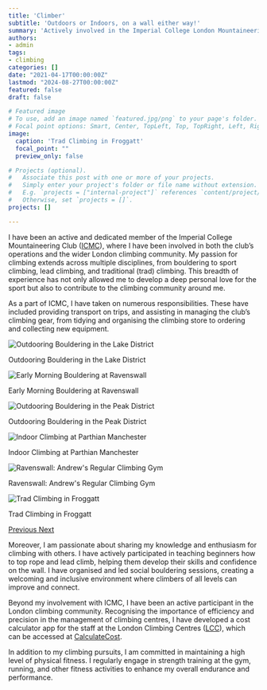 ```yaml
---
title: 'Climber'
subtitle: 'Outdoors or Indoors, on a wall either way!'
summary: 'Actively involved in the Imperial College London Mountaineering Society and the wider London Climbing Community'
authors:
- admin
tags:
- climbing
categories: []
date: "2021-04-17T00:00:00Z"
lastmod: "2024-08-27T00:00:00Z"
featured: false
draft: false

# Featured image
# To use, add an image named `featured.jpg/png` to your page's folder.
# Focal point options: Smart, Center, TopLeft, Top, TopRight, Left, Right, BottomLeft, Bottom, BottomRight
image:
  caption: 'Trad Climbing in Froggatt'
  focal_point: ""
  preview_only: false

# Projects (optional).
#   Associate this post with one or more of your projects.
#   Simply enter your project's folder or file name without extension.
#   E.g. `projects = ["internal-project"]` references `content/project/deep-learning/index.md`.
#   Otherwise, set `projects = []`.
projects: []

---
```


I have been an active and dedicated member of the Imperial College Mountaineering Club ([ICMC](https://icmountaineering.co.uk/)), where I have been involved in both the club’s operations and the wider London climbing community. My passion for climbing extends across multiple disciplines, from bouldering to sport climbing, lead climbing, and traditional (trad) climbing. This breadth of experience has not only allowed me to develop a deep personal love for the sport but also to contribute to the climbing community around me.

As a part of ICMC, I have taken on numerous responsibilities. These have included providing transport on trips, and assisting in managing the club’s climbing gear, from tidying and organising the climbing store to ordering and collecting new equipment.

<div id="climbingCarousel" class="carousel slide" data-ride="carousel">
  <div class="carousel-inner">
    <div class="carousel-item active">
      <img src="gallery/IMG1.jpg" class="d-block w-100" alt="Outdooring Bouldering in the Lake District">
      <div class="carousel-caption d-none d-md-block">
        <p>Outdooring Bouldering in the Lake District</p>
      </div>
    </div>
    <div class="carousel-item">
      <img src="gallery/IMG2.jpg" class="d-block w-100" alt="Early Morning Bouldering at Ravenswall">
      <div class="carousel-caption d-none d-md-block">
        <p>Early Morning Bouldering at Ravenswall</p>
      </div>
    </div>
    <div class="carousel-item">
      <img src="gallery/IMG3.jpg" class="d-block w-100" alt="Outdooring Bouldering in the Peak District">
      <div class="carousel-caption d-none d-md-block">
        <p>Outdooring Bouldering in the Peak District</p>
      </div>
    </div>
    <div class="carousel-item">
      <img src="gallery/IMG4.jpg" class="d-block w-100" alt="Indoor Climbing at Parthian Manchester">
      <div class="carousel-caption d-none d-md-block">
        <p>Indoor Climbing at Parthian Manchester</p>
      </div>
    </div>
    <div class="carousel-item">
      <img src="gallery/IMG5.jpg" class="d-block w-100" alt="Ravenswall: Andrew's Regular Climbing Gym">
      <div class="carousel-caption d-none d-md-block">
        <p>Ravenswall: Andrew's Regular Climbing Gym</p>
      </div>
    </div>
    <div class="carousel-item">
      <img src="gallery/IMG6.jpg" class="d-block w-100" alt="Trad Climbing in Froggatt">
      <div class="carousel-caption d-none d-md-block">
        <p>Trad Climbing in Froggatt</p>
      </div>
    </div>
  </div>
  <a class="carousel-control-prev" href="#climbingCarousel" role="button" data-slide="prev">
    <span class="carousel-control-prev-icon" aria-hidden="true"></span>
    <span class="sr-only">Previous</span>
  </a>
  <a class="carousel-control-next" href="#climbingCarousel" role="button" data-slide="next">
    <span class="carousel-control-next-icon" aria-hidden="true"></span>
    <span class="sr-only">Next</span>
  </a>
</div>

Moreover, I am passionate about sharing my knowledge and enthusiasm for climbing with others. I have actively participated in teaching beginners how to top rope and lead climb, helping them develop their skills and confidence on the wall. I have organised and led social bouldering sessions, creating a welcoming and inclusive environment where climbers of all levels can improve and connect.

Beyond my involvement with ICMC, I have been an active participant in the London climbing community. Recognising the importance of efficiency and precision in the management of climbing centres, I have developed a cost calculator app for the staff at the London Climbing Centres ([LCC](https://londonclimbingcentres.co.uk)), which can be accessed at [CalculateCost](https://calculatecost.streamlit.app/).

In addition to my climbing pursuits, I am committed in maintaining a high level of physical fitness. I regularly engage in strength training at the gym, running, and other fitness activities to enhance my overall endurance and performance.
